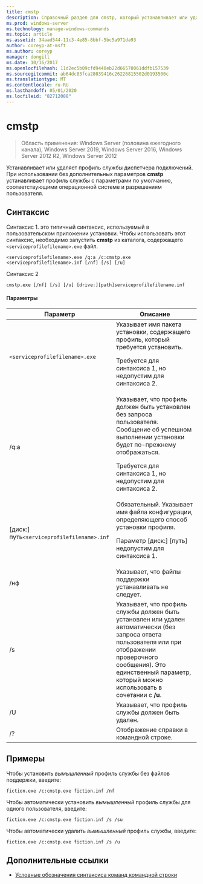 ```yaml
---
title: cmstp
description: Справочный раздел для cmstp, который устанавливает или удаляет профиль службы диспетчера подключений.
ms.prod: windows-server
ms.technology: manage-windows-commands
ms.topic: article
ms.assetid: 34aad544-11c3-4e85-8bbf-5bc5a971da93
author: coreyp-at-msft
ms.author: coreyp
manager: dongill
ms.date: 10/16/2017
ms.openlocfilehash: 11d2ec5b09cfd9440eb22d66578061ddfb157539
ms.sourcegitcommit: ab64dc83fca28039416c26226815502d0193500c
ms.translationtype: MT
ms.contentlocale: ru-RU
ms.lasthandoff: 05/01/2020
ms.locfileid: "82712088"
---
```

# <a name="cmstp"></a>cmstp

> Область применения: Windows Server (половина ежегодного канала), Windows Server 2019, Windows Server 2016, Windows Server 2012 R2, Windows Server 2012

Устанавливает или удаляет профиль службы диспетчера подключений. При использовании без дополнительных параметров **cmstp** устанавливает профиль службы с параметрами по умолчанию, соответствующими операционной системе и разрешениям пользователя.

## <a name="syntax"></a>Синтаксис

Синтаксис 1. это типичный синтаксис, используемый в пользовательском приложении установки. Чтобы использовать этот синтаксис, необходимо запустить **cmstp** из каталога, содержащего `<serviceprofilefilename>.exe` файл.

```
<serviceprofilefilename>.exe /q:a /c:cmstp.exe <serviceprofilefilename>.inf [/nf] [/s] [/u]
```

Синтаксис 2
```
cmstp.exe [/nf] [/s] [/u] [drive:][path]serviceprofilefilename.inf
```

#### <a name="parameters"></a>Параметры
| Параметр | Описание |
| --------- | ----------- |
| `<serviceprofilefilename>.exe` | Указывает имя пакета установки, содержащего профиль, который требуется установить.<p>Требуется для синтаксиса 1, но недопустим для синтаксиса 2. |
| /q:a | Указывает, что профиль должен быть установлен без запроса пользователя. Сообщение об успешном выполнении установки будет по-прежнему отображаться.<p>Требуется для синтаксиса 1, но недопустим для синтаксиса 2. |
| [диск:] путь`<serviceprofilefilename>.inf` | Обязательный. Указывает имя файла конфигурации, определяющего способ установки профиля.<p>Параметр [диск:] [путь] недопустим для синтаксиса 1. |
| /нф | Указывает, что файлы поддержки устанавливать не следует. |
| /s | Указывает, что профиль службы должен быть установлен или удален автоматически (без запроса ответа пользователя или при отображении проверочного сообщения). Это единственный параметр, который можно использовать в сочетании с **/u**.|
| /U | Указывает, что профиль службы должен быть удален. |
| /? | Отображение справки в командной строке. |

## <a name="examples"></a>Примеры

Чтобы установить *вымышленный* профиль службы без файлов поддержки, введите:

```
fiction.exe /c:cmstp.exe fiction.inf /nf
```

Чтобы автоматически установить *вымышленный* профиль службы для одного пользователя, введите:

```
fiction.exe /c:cmstp.exe fiction.inf /s /su
```

Чтобы автоматически удалить *вымышленный* профиль службы, введите:

```
fiction.exe /c:cmstp.exe fiction.inf /s /u
```

## <a name="additional-references"></a>Дополнительные ссылки

- [Условные обозначения синтаксиса команд командной строки](command-line-syntax-key.md)
